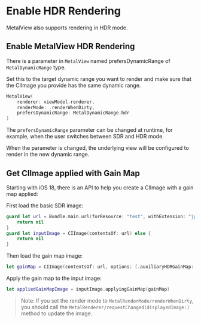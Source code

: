 # Enable HDR Rendering

MetalView also supports rendering in HDR mode.

## Enable MetalView HDR Rendering

There is a parameter in ``MetalView`` named prefersDynamicRange of ``MetalDynamicRange`` type.

Set this to the target dynamic range you want to render and make sure that the CIImage you provide has the same dynamic range.

```swift
MetalView(
    renderer: viewModel.renderer,
    renderMode: .renderWhenDirty,
    prefersDynamicRange: MetalDynamicRange.hdr
)
```

The `prefersDynamicRange` parameter can be changed at runtime, for example, when the user switches between SDR and HDR mode.
                                                                    
When the parameter is changed, the underlying view will be configured to render in the new dynamic range.
                                                                    
## Get CIImage applied with Gain Map

Starting with iOS 18, there is an API to help you create a CIImage with a gain map applied:

First load the basic SDR image:

```swift
guard let url = Bundle.main.url(forResource: "test", withExtension: "jpg") else {
    return nil
}
guard let inputImage = CIImage(contentsOf: url) else {
    return nil
}
```

Then load the gain map image:

```swift
let gainMap = CIImage(contentsOf: url, options: [.auxiliaryHDRGainMap: true, .applyOrientationProperty: true])
```

Apply the gain map to the input image:

```swift
let appliedGainMapImage = inputImage.applyingGainMap(gainMap)
```

> Note: If you set the render mode to ``MetalRenderMode/renderWhenDirty``, you should call the ``MetalRenderer/requestChanged(displayedImage:)`` method to update the image.
